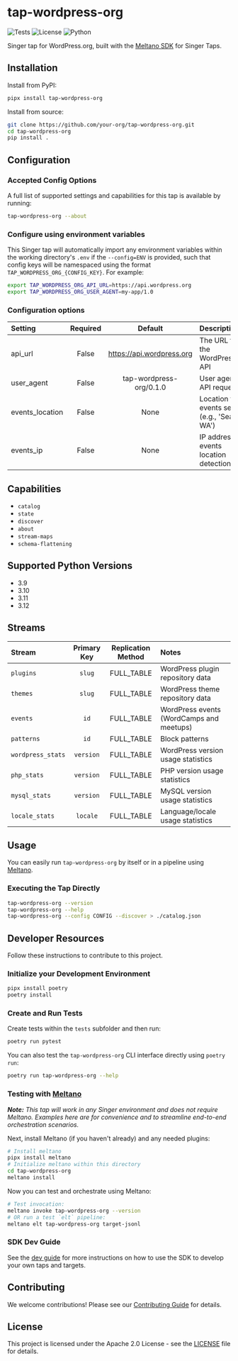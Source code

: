 # tap-wordpress-org

![Tests](https://github.com/Automattic/tap-wordpress-org/actions/workflows/test.yml/badge.svg)
![License](https://img.shields.io/badge/License-Apache%202.0-blue.svg)
![Python](https://img.shields.io/badge/python-3.9%2B-blue)

Singer tap for WordPress.org, built with the [Meltano SDK](https://sdk.meltano.com) for Singer Taps.

## Installation

Install from PyPI:

```bash
pipx install tap-wordpress-org
```

Install from source:

```bash
git clone https://github.com/your-org/tap-wordpress-org.git
cd tap-wordpress-org
pip install .
```

## Configuration

### Accepted Config Options

A full list of supported settings and capabilities for this
tap is available by running:

```bash
tap-wordpress-org --about
```

### Configure using environment variables

This Singer tap will automatically import any environment variables within the working directory's
`.env` if the `--config=ENV` is provided, such that config keys will be namespaced using the format `TAP_WORDPRESS_ORG_{CONFIG_KEY}`. For example:

```bash
export TAP_WORDPRESS_ORG_API_URL=https://api.wordpress.org
export TAP_WORDPRESS_ORG_USER_AGENT=my-app/1.0
```

### Configuration options

| Setting | Required | Default | Description |
|:--------|:--------:|:-------:|:------------|
| api_url | False | https://api.wordpress.org | The URL for the WordPress.org API |
| user_agent | False | tap-wordpress-org/0.1.0 | User agent for API requests |
| events_location | False | None | Location for events search (e.g., 'Seattle, WA') |
| events_ip | False | None | IP address for events location detection |

## Capabilities

* `catalog`
* `state`
* `discover`
* `about`
* `stream-maps`
* `schema-flattening`

## Supported Python Versions

* 3.9
* 3.10
* 3.11
* 3.12

## Streams

| Stream | Primary Key | Replication Method | Notes |
|:-------|:-----------:|:------------------:|:------|
| `plugins` | `slug` | FULL_TABLE | WordPress plugin repository data |
| `themes` | `slug` | FULL_TABLE | WordPress theme repository data |
| `events` | `id` | FULL_TABLE | WordPress events (WordCamps and meetups) |
| `patterns` | `id` | FULL_TABLE | Block patterns |
| `wordpress_stats` | `version` | FULL_TABLE | WordPress version usage statistics |
| `php_stats` | `version` | FULL_TABLE | PHP version usage statistics |
| `mysql_stats` | `version` | FULL_TABLE | MySQL version usage statistics |
| `locale_stats` | `locale` | FULL_TABLE | Language/locale usage statistics |

## Usage

You can easily run `tap-wordpress-org` by itself or in a pipeline using [Meltano](https://meltano.com/).

### Executing the Tap Directly

```bash
tap-wordpress-org --version
tap-wordpress-org --help
tap-wordpress-org --config CONFIG --discover > ./catalog.json
```

## Developer Resources

Follow these instructions to contribute to this project.

### Initialize your Development Environment

```bash
pipx install poetry
poetry install
```

### Create and Run Tests

Create tests within the `tests` subfolder and
  then run:

```bash
poetry run pytest
```

You can also test the `tap-wordpress-org` CLI interface directly using `poetry run`:

```bash
poetry run tap-wordpress-org --help
```

### Testing with [Meltano](https://www.meltano.com)

_**Note:** This tap will work in any Singer environment and does not require Meltano.
Examples here are for convenience and to streamline end-to-end orchestration scenarios._

Next, install Meltano (if you haven't already) and any needed plugins:

```bash
# Install meltano
pipx install meltano
# Initialize meltano within this directory
cd tap-wordpress-org
meltano install
```

Now you can test and orchestrate using Meltano:

```bash
# Test invocation:
meltano invoke tap-wordpress-org --version
# OR run a test `elt` pipeline:
meltano elt tap-wordpress-org target-jsonl
```

### SDK Dev Guide

See the [dev guide](https://sdk.meltano.com/en/latest/dev_guide.html) for more instructions on how to use the SDK to
develop your own taps and targets.

## Contributing

We welcome contributions! Please see our [Contributing Guide](CONTRIBUTING.md) for details.

## License

This project is licensed under the Apache 2.0 License - see the [LICENSE](LICENSE) file for details.